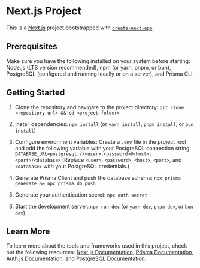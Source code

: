 # Next.js Project

This is a [Next.js](https://nextjs.org) project bootstrapped with [`create-next-app`](https://nextjs.org/docs/app/api-reference/cli/create-next-app).

## Prerequisites

Make sure you have the following installed on your system before starting: Node.js (LTS version recommended), npm (or yarn, pnpm, or bun), PostgreSQL (configured and running locally or on a server), and Prisma CLI.

## Getting Started

1. Clone the repository and navigate to the project directory: `git clone <repository-url> && cd <project-folder>`

2. Install dependencies: `npm install` (or `yarn install`, `pnpm install`, or `bun install`)

3. Configure environment variables: Create a `.env` file in the project root and add the following variable with your PostgreSQL connection string: `DATABASE_URL=postgresql://<user>:<password>@<host>:<port>/<database>` (Replace `<user>`, `<password>`, `<host>`, `<port>`, and `<database>` with your PostgreSQL credentials.)

4. Generate Prisma Client and push the database schema: `npx prisma generate && npx prisma db push`

5. Generate your authentication secret: `npx auth secret`

6. Start the development server: `npm run dev` (or `yarn dev`, `pnpm dev`, or `bun dev`)

## Learn More

To learn more about the tools and frameworks used in this project, check out the following resources: [Next.js Documentation](https://nextjs.org/docs), [Prisma Documentation](https://www.prisma.io/docs), [Auth.js Documentation](https://authjs.dev/docs), and [PostgreSQL Documentation](https://www.postgresql.org/docs/).
